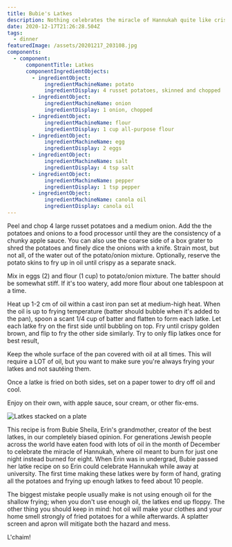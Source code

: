 ```yaml
---
title: Bubie's Latkes
description: Nothing celebrates the miracle of Hannukah quite like crispy fried potatoes
date: 2020-12-17T21:26:28.504Z
tags:
  - dinner
featuredImage: /assets/20201217_203108.jpg
components:
  - component:
      componentTitle: Latkes
      componentIngredientObjects:
        - ingredientObject:
            ingredientMachineName: potato
            ingredientDisplay: 4 russet potatoes, skinned and chopped
        - ingredientObject:
            ingredientMachineName: onion
            ingredientDisplay: 1 onion, chopped
        - ingredientObject:
            ingredientMachineName: flour
            ingredientDisplay: 1 cup all-purpose flour
        - ingredientObject:
            ingredientMachineName: egg
            ingredientDisplay: 2 eggs
        - ingredientObject:
            ingredientMachineName: salt
            ingredientDisplay: 4 tsp salt
        - ingredientObject:
            ingredientMachineName: pepper
            ingredientDisplay: 1 tsp pepper
        - ingredientObject:
            ingredientMachineName: canola oil
            ingredientDisplay: canola oil
---
```

Peel and chop 4 large russet potatoes and a medium onion. Add the the potatoes and onions to a food processor until they are the consistency of a chunky apple sauce. You can also use the coarse side of a box grater to shred the potatoes and finely dice the onions with a knife. Strain most, but not all, of the water out of the potato/onion mixture. Optionally, reserve the potato skins to fry up in oil until crispy as a separate snack.

Mix in eggs (2) and flour (1 cup) to potato/onion mixture. The batter should be somewhat stiff. If it's too watery, add more flour about one tablespoon at a time. 

Heat up 1-2 cm of oil within a cast iron pan set at medium-high heat. When the oil is up to frying temperature (batter should bubble when it's added to the pan), spoon a scant 1/4 cup of batter and flatten to form each latke. Let each latke fry on the first side until bubbling on top. Fry until crispy golden brown, and flip to fry the other side similarly. Try to only flip latkes once for best result,

Keep the whole surface of the pan covered with oil at all times. This will require a LOT of oil, but you want to make sure you're always frying your latkes and not sautéing them. 

Once a latke is fried on both sides, set on a paper tower to dry off oil and cool. 

Enjoy on their own, with apple sauce, sour cream, or other fix-ems. 



![Latkes stacked on a plate](/assets/20201217_203108.jpg "Stack of latkes")

This recipe is from Bubie Sheila, Erin's grandmother, creator of the best latkes, in our completely biased opinion. For generations Jewish people across the world have eaten food with lots of oil in the month of December to celebrate the miracle of Hannukah, where oil meant to burn for just one night instead burned for eight. When Erin was in undergrad, Bubie passed her latke recipe on so Erin could celebrate Hannukah while away at university. The first time making these latkes were by form of hand, grating all the potatoes and frying up enough latkes to feed about 10 people. 

The biggest mistake people usually make is not using enough oil for the shallow frying; when you don't use enough oil, the latkes end up floppy. The other thing you should keep in mind: hot oil will make your clothes and your home smell strongly of fried potatoes for a while afterwards. A splatter screen and apron will mitigate both the hazard and mess.

L'chaim!